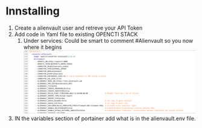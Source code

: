 # Innstalling 

1. Create a ailenvault user and retreve your API Token
2. Add code in Yaml file to existing OPENCTI STACK
   1. Under services: 
   Could be smart to comment #Alienvault so you now where it begins
   ![Stack Yaml](../../images/AlienvaultYAML.png)
3. IN the variables section of portainer add what is in the alienvault.env file. 